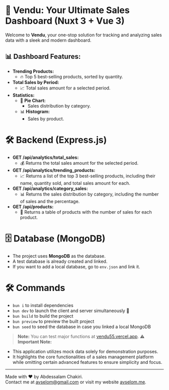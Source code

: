 # 🚀 Vendu: Your Ultimate Sales Dashboard (Nuxt 3 + Vue 3)

Welcome to **Vendu**, your one-stop solution for tracking and analyzing sales data with a sleek and modern dashboard.

## 📊 Dashboard Features:
- **Trending Products:**
  - 🔥 Top 5 best-selling products, sorted by quantity.
- **Total Sales by Period:**
  - 📈 Total sales amount for a selected period.
- **Statistics:**
  - 🥧 **Pie Chart:**
    - Sales distribution by category.
  - 📊 **Histogram:**
    - Sales by product.

# 🛠️ Backend (Express.js)
- **GET /api/analytics/total_sales:**
  - 💰 Returns the total sales amount for the selected period.
- **GET /api/analytics/trending_products:**
  - 📈 Returns a list of the top 3 best-selling products, including their name, quantity sold, and total sales amount for each.
- **GET /api/analytics/category_sales:**
  - 📊 Returns the sales distribution by category, including the number of sales and the percentage.
- **GET /api/products:**
  - 🛒 Returns a table of products with the number of sales for each product.

# 🗄️ Database (MongoDB)
- The project uses **MongoDB** as the database.
- A test database is already created and linked.
- If you want to add a local database, go to `env.json` and link it.

# 🛠️ Commands

- `bun i` to install dependencies
- `bun dev` to launch the client and server simultaneously 🚀
- `bun build` to build the project
- `bun preview` to preview the built project
- `bun seed` to seed the database in case you linked a local MongoDB

> **Note:** You can test major functions at [vendu55.vercel.app](https://vendu55.vercel.app).
⚠️ **Important Note:**
- This application utilizes mock data solely for demonstration purposes. 
- It highlights the core functionalities of a sales management platform while omitting certain advanced features to ensure simplicity and focus.
---

Made with ❤️ by Abdessalam Chakiri.  
Contact me at avselom@gmail.com or visit my website [avselom.me](https://avselom.me).